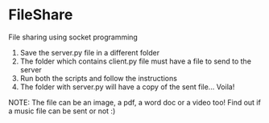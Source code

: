 # FileShare
File sharing using socket programming

1) Save the server.py file in a different folder
2) The folder which contains client.py file must have a file to send to the server
3) Run both the scripts and follow the instructions
4) The folder with server.py will have a copy of the sent file... Voila!

NOTE: The file can be an image, a pdf, a word doc or a video too! Find out if a music file can be sent or not :)
